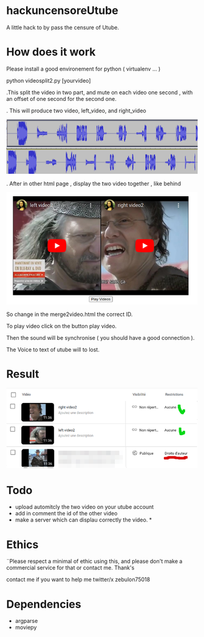 # hackuncensoreUtube
A little hack to by pass the censure of Utube.

# How does it work

Please install a good environement for python ( virtualenv ... ) 

python videosplit2.py [yourvideo]

.This split the video in two part, and mute on each video one second , with an offset of one second for the second one. 

. This will produce two video, left_video, and right_video

![sounds muted](2024-09-22_17-45.png)

. After in other html page , display the two video together , like behind

![two video](2024-09-22_17-41.png)

So change in the merge2video.html the correct ID. 

To play video click on the button play video. 

Then the sound will be synchronise ( you should have a good connection ).

The Voice to text of utube will to lost.

# Result 

![In dashboard](2024-09-22_18-06.png)

# Todo 
* upload automitcly the two video on your utube account
* add in comment the id of the other video
* make a server which can displau correctly the video. *

# Ethics

¨Please respect a minimal of ethic using this, and please don't make a commercial service for that or contact me. Thank's

contact me if you want to help me twitter/x zebulon75018 


# Dependencies

* argparse
* moviepy
